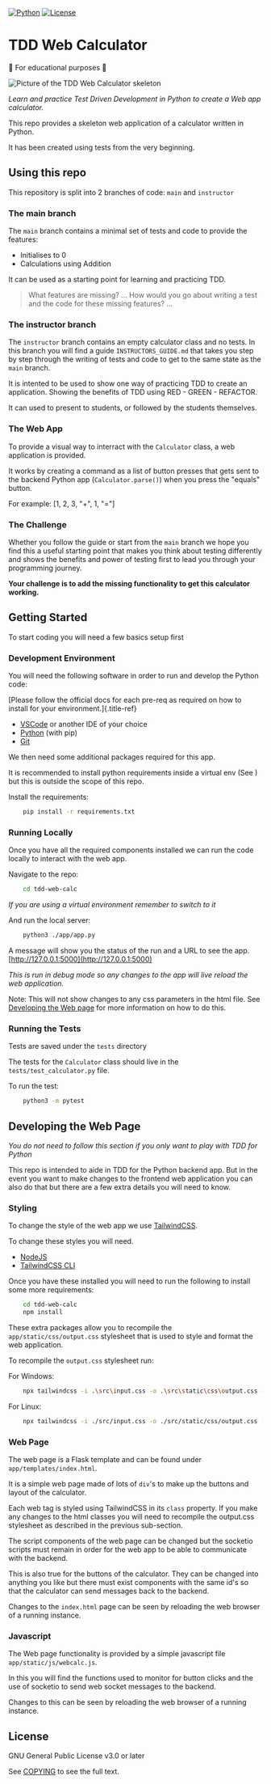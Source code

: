 [![Python](https://img.shields.io/badge/Made%20with-Python-1f425f.svg)](https://www.python.org/)
[![License](https://img.shields.io/badge/license-GPL%20v3.0-brightgreen.svg)](COPYING)

# TDD Web Calculator

🏫 For educational purposes 🏫

![Picture of the TDD Web Calculator skeleton](images/tdd-web-calc-skeleton.png)

*Learn and practice Test Driven Development in Python to create a Web app calculator.*

This repo provides a skeleton web application of a calculator written in Python.  

It has been created using tests from the very beginning.

## Using this repo

This repository is split into 2 branches of code: `main` and `instructor`

### The main branch

The `main` branch contains a minimal set of tests and code to provide the features:

  * Initialises to 0
  * Calculations using Addition
  
It can be used as a starting point for learning and practicing TDD. 

> What features are missing?
> ...
> How would you go about writing a test and the code for these missing features?
> ...

### The instructor branch

The `instructor` branch contains an empty calculator class and no tests. In this branch you will find a guide `INSTRUCTORS_GUIDE.md` that takes you step by step through the writing of tests and code to get to the same state as the `main` branch.

It is intented to be used to show one way of practicing TDD to create an application. Showing the benefits of TDD using RED - GREEN - REFACTOR.

It can used to present to students, or followed by the students themselves.

### The Web App

To provide a visual way to interract with the `Calculator` class, a web application is provided.

It works by creating a command as a list of button presses that gets sent to the backend Python app (`Calculator.parse()`) when you press the "equals" button.

For example: [1, 2, 3, "+", 1, "="]

### The Challenge

Whether you follow the guide or start from the `main` branch we hope you find this a useful starting point that makes you think about testing differently and shows the benefits and power of testing first to lead you through your programming journey.

**Your challenge is to add the missing functionality to get this calculator working.**

## Getting Started

To start coding you will need a few basics setup first

### Development Environment

You will need the following software in order to run and develop the Python code:

[Please follow the official docs for each pre-req as required on how to
install for your environment.]{.title-ref}

  * [VSCode](https://code.visualstudio.com/) or another IDE of your choice
  * [Python](https://www.python.org/downloads) (with pip)
  * [Git](https://git-scm.com/download)

We then need some additional packages required for this app.

It is recommended to install python requirements inside a virtual env (See []()) but this is outside the scope of this repo.

Install the requirements:

```bash
    pip install -r requirements.txt
```

### Running Locally

Once you have all the required components installed we can run the code
locally to interact with the web app.

Navigate to the repo:

```bash
    cd tdd-web-calc
```

*If you are using a virtual environment remember to switch to it*

And run the local server:

```bash
    python3 ./app/app.py
```

A message will show you the status of the run and a URL to see the app. [http://127.0.0.1:5000](http://127.0.0.1:5000)

*This is run in debug mode so any changes to the app will live reload the web application.*

Note: This will not show changes to any css parameters in the html file. See [Developing the Web page](#developing-the-web-page) for more information on how to do this.

### Running the Tests

Tests are saved under the `tests` directory

The tests for the `Calculator` class should live in the `tests/test_calculator.py` file.

To run the test:

```bash
    python3 -m pytest
```

## Developing the Web Page

*You do not need to follow this section if you only want to play with TDD for Python*

This repo is intended to aide in TDD for the Python backend app. But in the event you want to make changes to the frontend web application you can also do that but there are a few extra details you will need to know.

### Styling

To change the style of the web app we use [TailwindCSS](https://tailwindcss.com).

To change these styles you will need.

-   [NodeJS](https://nodejs.org/en/download/)
-   [TailwindCSS CLI](https://tailwindcss.com/docs/installation)

Once you have these installed you will need to run the following to install some more requirements:

```bash
    cd tdd-web-calc
    npm install
```

These extra packages allow you to recompile the `app/static/css/output.css` stylesheet that is used to style and format the web application.

To recompile the `output.css` stylesheet run:

For Windows:

```bash
    npx tailwindcss -i .\src\input.css -o .\src\static\css\output.css --watch     <<-- For Windows
```

For Linux:

```bash
    npx tailwindcss -i ./src/input.css -o ./src/static/css/output.css --watch     <<-- For Linux/MacOS
```

### Web Page

The web page is a Flask template and can be found under `app/templates/index.html`.

It is a simple web page made of lots of `div`'s to make up the buttons and layout of the calculator.

Each web tag is styled using TailwindCSS in its `class` property. If you make any changes to the html classes you will need to recompile the output.css stylesheet as described in the previous sub-section.

The script components of the web page can be changed but the socketio scripts must remain in order for the web app to be able to communicate with the backend.

This is also true for the buttons of the calculator. They can be changed into anything you like but there must exist components with the same id's so that the calculator can send messages back to the backend.

Changes to the `index.html` page can be seen by reloading the web browser of a running instance.

### Javascript

The Web page functionality is provided by a simple javascript file `app/static/js/webcalc.js`.

In this you will find the functions used to monitor for button clicks and the use of socketio to send web socket messages to the backend.

Changes to this can be seen by reloading the web browser of a running instance.

License
-------

GNU General Public License v3.0 or later

See [COPYING](COPYING) to see the full text.
